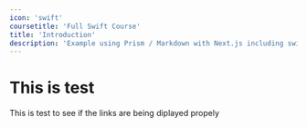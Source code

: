```yaml
---
icon: 'swift'
coursetitle: 'Full Swift Course'
title: 'Introduction'
description: 'Example using Prism / Markdown with Next.js including switching syntax highlighting themes.'
---
```


# This is test

This is test to see if the links are being diplayed propely
